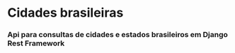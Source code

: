 # Cidades brasileiras 
### Api para consultas de cidades e estados brasileiros em Django Rest Framework
